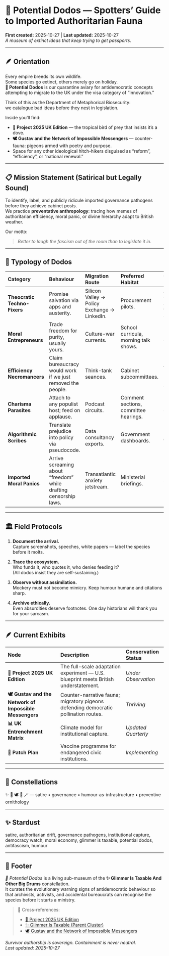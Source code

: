 # 🦤 Potential Dodos — Spotters’ Guide to Imported Authoritarian Fauna  
**First created:** 2025-10-27 | **Last updated:** 2025-10-27  
*A museum of extinct ideas that keep trying to get passports.*

---

## 🪶 Orientation  

Every empire breeds its own wildlife.  
Some species go extinct, others merely go on holiday.  
**🦤 Potential Dodos** is our quarantine aviary for antidemocratic concepts attempting to migrate to the UK under the visa category of “innovation.”  

Think of this as the Department of Metaphorical Biosecurity:  
we catalogue bad ideas before they nest in legislation.

Inside you’ll find:  
- **🍌 Project 2025 UK Edition** — the tropical bird of prey that insists it’s a dove.  
- **🕊️ Gustav and the Network of Impossible Messengers** — counter-fauna: pigeons armed with poetry and purpose.  
- Space for any other ideological hitch-hikers disguised as “reform”, “efficiency”, or “national renewal.”  

---

## 📋 Mission Statement (Satirical but Legally Sound)  

To identify, label, and publicly ridicule imported governance pathogens before they achieve cabinet posts.  
We practice **preventative anthropology**: tracing how memes of authoritarian efficiency, moral panic, or divine hierarchy adapt to British weather.

Our motto:  
> *Better to laugh the fascism out of the room than to legislate it in.*

---

## 🧭 Typology of Dodos  

| Category | Behaviour | Migration Route | Preferred Habitat | Counter-Measure |
|:--|:--|:--|:--|:--|
| **Theocratic Techno-Fixers** | Promise salvation via apps and austerity. | Silicon Valley → Policy Exchange → LinkedIn. | Procurement pilots. | Ask for the codebase and a theology degree. |
| **Moral Entrepreneurs** | Trade freedom for purity, usually yours. | Culture-war currents. | School curricula, morning talk shows. | Empirical sunlight and group laughter. |
| **Efficiency Necromancers** | Claim bureaucracy would work if we just removed the people. | Think-tank seances. | Cabinet subcommittees. | Remind them paperwork is the price of justice. |
| **Charisma Parasites** | Attach to any populist host; feed on applause. | Podcast circuits. | Comment sections, committee hearings. | Starve them of retweets. |
| **Algorithmic Scribes** | Translate prejudice into policy via pseudocode. | Data consultancy exports. | Government dashboards. | Demand the training set. |
| **Imported Moral Panics** | Arrive screaming about “freedom” while drafting censorship laws. | Transatlantic anxiety jetstream. | Ministerial briefings. | Comparative satire + FOI requests. |

---

## 🏛️ Field Protocols  

1. **Document the arrival.**  
   Capture screenshots, speeches, white papers — label the species before it molts.  

2. **Trace the ecosystem.**  
   Who funds it, who quotes it, who denies feeding it?  
   (All dodos insist they are self-sustaining.)  

3. **Observe without assimilation.**  
   Mockery must not become mimicry. Keep humour humane and citations sharp.  

4. **Archive ethically.**  
   Even absurdities deserve footnotes. One day historians will thank you for your sarcasm.  

---

## 🪶 Current Exhibits  

| Node | Description | Conservation Status |
|:--|:--|:--|
| **🍌 Project 2025 UK Edition** | The full-scale adaptation experiment — U.S. blueprint meets British understatement. | *Under Observation* |
| **🕊️ Gustav and the Network of Impossible Messengers** | Counter-narrative fauna; migratory pigeons defending democratic pollination routes. | *Thriving* |
| **📊 UK Entrenchment Matrix** | Climate model for institutional capture. | *Updated Quarterly* |
| **🧾 Patch Plan** | Vaccine programme for endangered civic institutions. | *Implementing* |

---

## 🌌 Constellations  
✨ 🦤 🕊️ 💫 🪄 — satire • governance • humour-as-infrastructure • preventive ornithology  

---

## ✨ Stardust  
satire, authoritarian drift, governance pathogens, institutional capture, democracy watch, moral economy, glimmer is taxable, potential dodos, antifascism, humour  

---

## 🏮 Footer  

*🦤 Potential Dodos* is a living sub-museum of the **✨ Glimmer Is Taxable And Other Big Drums** constellation.  
It curates the evolutionary warning signs of antidemocratic behaviour so that archivists, activists, and accidental bureaucrats can recognise the species before it starts a ministry.  

> 📡 Cross-references:
> 
> - [🍌 Project 2025 UK Edition](./🍌_Project_2025_UK_Edition/README.md)  
> - [✨ Glimmer Is Taxable (Parent Cluster)](../README.md)  
> - [🕊️ Gustav and the Network of Impossible Messengers](../🕊️_gustav_and_the_network_of_impossible_messengers.md)

*Survivor authorship is sovereign. Containment is never neutral.*  
_Last updated: 2025-10-27_
